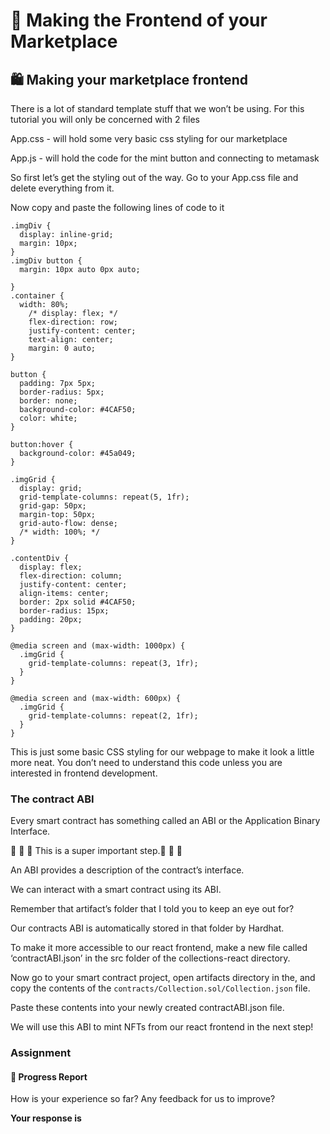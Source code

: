 ﻿# 🌈 Making the Frontend of your Marketplace

## **🛍 Making your marketplace frontend**

There is a lot of standard template stuff that we won’t be using. For this tutorial you will only be concerned with 2 files

App.css - will hold some very basic css styling for our marketplace

App.js - will hold the code for the mint button and connecting to metamask

So first let’s get the styling out of the way. Go to your App.css file and delete everything from it.

Now copy and paste the following lines of code to it

```
.imgDiv {
  display: inline-grid;
  margin: 10px;
}
.imgDiv button {
  margin: 10px auto 0px auto;
 
}
.container {
  width: 80%;
    /* display: flex; */
    flex-direction: row;
    justify-content: center;
    text-align: center;
    margin: 0 auto;
}
 
button {
  padding: 7px 5px;
  border-radius: 5px;
  border: none;
  background-color: #4CAF50;
  color: white;
}
 
button:hover {
  background-color: #45a049;
}
 
.imgGrid {
  display: grid;
  grid-template-columns: repeat(5, 1fr);
  grid-gap: 50px;
  margin-top: 50px;
  grid-auto-flow: dense;
  /* width: 100%; */
}
 
.contentDiv {
  display: flex;
  flex-direction: column;
  justify-content: center;
  align-items: center;
  border: 2px solid #4CAF50;
  border-radius: 15px;
  padding: 20px;
}
 
@media screen and (max-width: 1000px) {
  .imgGrid {
    grid-template-columns: repeat(3, 1fr);
  }
}
 
@media screen and (max-width: 600px) {
  .imgGrid {
    grid-template-columns: repeat(2, 1fr);
  }
}
```

This is just some basic CSS styling for our webpage to make it look a little more neat. You don’t need to understand this code unless you are interested in frontend development.

### The contract ABI

Every smart contract has something called an ABI or the Application Binary Interface.

🚨 🚨 🚨 This is a super important step.🚨 🚨 🚨

An ABI provides a description of the contract’s interface.

We can interact with a smart contract using its ABI.

Remember that artifact’s folder that I told you to keep an eye out for?

Our contracts ABI is automatically stored in that folder by Hardhat.

To make it more accessible to our react frontend, make a new file called ‘contractABI.json’ in the src folder of the collections-react directory.

Now go to your smart contract project, open artifacts directory in the, and copy the contents of the `contracts/Collection.sol/Collection.json` file.

Paste these contents into your newly created contractABI.json file.

We will use this ABI to mint NFTs from our react frontend in the next step!

### Assignment

#### 🚨 Progress Report

How is your experience so far? Any feedback for us to improve?

**Your response is**
